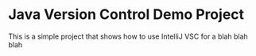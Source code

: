# Java Version Control Demo Project

This is a simple project that shows how to use IntelliJ VSC for a blah blah blah
